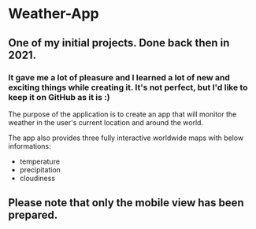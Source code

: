 # Weather-App 
## One of my initial projects. Done back then in 2021. 
### It gave me a lot of pleasure and I learned a lot of new and exciting things while creating it. It's not perfect, but I'd like to keep it on GitHub as it is :)



The purpose of the application is to create an app that will monitor the weather in the user's current location and around the world.

The app also provides three fully interactive worldwide maps with below informations:

- temperature
- precipitation
- cloudiness

## Please note that only the mobile view has been prepared.
